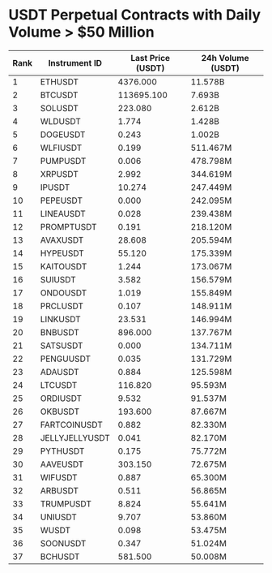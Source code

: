 # USDT Perpetual Contracts with Daily Volume > $50 Million

| Rank | Instrument ID | Last Price (USDT) | 24h Volume (USDT) |
|------|---------------|-------------------|-------------------|
| 1 | ETHUSDT | 4376.000 | 11.578B |
| 2 | BTCUSDT | 113695.100 | 7.693B |
| 3 | SOLUSDT | 223.080 | 2.612B |
| 4 | WLDUSDT | 1.774 | 1.428B |
| 5 | DOGEUSDT | 0.243 | 1.002B |
| 6 | WLFIUSDT | 0.199 | 511.467M |
| 7 | PUMPUSDT | 0.006 | 478.798M |
| 8 | XRPUSDT | 2.992 | 344.619M |
| 9 | IPUSDT | 10.274 | 247.449M |
| 10 | PEPEUSDT | 0.000 | 242.095M |
| 11 | LINEAUSDT | 0.028 | 239.438M |
| 12 | PROMPTUSDT | 0.191 | 218.120M |
| 13 | AVAXUSDT | 28.608 | 205.594M |
| 14 | HYPEUSDT | 55.120 | 175.339M |
| 15 | KAITOUSDT | 1.244 | 173.067M |
| 16 | SUIUSDT | 3.582 | 156.579M |
| 17 | ONDOUSDT | 1.019 | 155.849M |
| 18 | PRCLUSDT | 0.107 | 148.911M |
| 19 | LINKUSDT | 23.531 | 146.994M |
| 20 | BNBUSDT | 896.000 | 137.767M |
| 21 | SATSUSDT | 0.000 | 134.711M |
| 22 | PENGUUSDT | 0.035 | 131.729M |
| 23 | ADAUSDT | 0.884 | 125.598M |
| 24 | LTCUSDT | 116.820 | 95.593M |
| 25 | ORDIUSDT | 9.532 | 91.537M |
| 26 | OKBUSDT | 193.600 | 87.667M |
| 27 | FARTCOINUSDT | 0.882 | 82.330M |
| 28 | JELLYJELLYUSDT | 0.041 | 82.170M |
| 29 | PYTHUSDT | 0.175 | 75.772M |
| 30 | AAVEUSDT | 303.150 | 72.675M |
| 31 | WIFUSDT | 0.887 | 65.300M |
| 32 | ARBUSDT | 0.511 | 56.865M |
| 33 | TRUMPUSDT | 8.824 | 55.641M |
| 34 | UNIUSDT | 9.707 | 53.860M |
| 35 | WUSDT | 0.098 | 53.475M |
| 36 | SOONUSDT | 0.347 | 51.024M |
| 37 | BCHUSDT | 581.500 | 50.008M |

